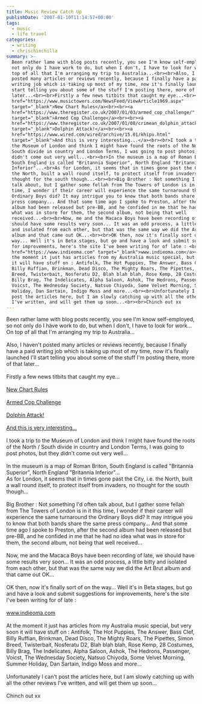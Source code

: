 ```yaml
---
title: Music Review Catch Up
publishDate: '2007-01-10T11:14:57+00:00'
tags:
  - music
  - life travel
categories:
  - writing
  - chrischinchilla
summary: >-
  Been rather lame with blog posts recently, you see I'm know self-employed, so
  not only do I have work to do, but when I don't, I have to look for work... On
  top of all that I'm arranging my trip to Australia...<br><br>Also, I haven't
  posted many articles or reviews recently, because I finally have a paid
  writing job which is taking up most of my time, now it's finally launched I'll
  start telling you about some of the stuff I'm posting there, more of that
  later...<br><br>Firstly a few news titbits that caught my eye...<br><br><a
  href="https://www.musictowers.com/NewsFeed/ViewArticle1969.aspx"
  target="_blank">New Chart Rules</a><br><br><a
  href="https://www.theregister.co.uk/2007/01/03/armed_cop_challenge/"
  target="_blank">Armed Cop Challenge</a><br><br><a
  href="https://www.theregister.co.uk/2007/01/08/crimean_dolphin_attack/"
  target="_blank">Dolphin Attack!</a><br><br><a
  href="https://www.wired.com/wired/archive/15.01/khipu.html"
  target="_blank">And this is very interesting...</a><br><br>I took a trip to
  the Museum of London and think I might have found the roots of the North /
  South divide in country and London Terms, I was going to post photos, but they
  didn't come out very well...<br><br>In the museum is a map of Roman Briton,
  South England is called "Britannia Superior", North England "Britannia
  Inferior"...<br>As for London, it seems that in times gone past the City, i.e.
  the North, built a wall round itself, to protect itself from invaders, no
  thought for the south though...<br><br>Big Brother : Not something I'd often
  talk about, but I gather some fellah from The Towers of London is in it this
  time, I wonder if their career will experience the same turnaround the
  Ordinary Boys did? It may intrigue you to know that both bands share the same
  press company... And that some time ago I spoke to Preston, after the second
  album had been released but pre-BB, and he confided in me that he had no idea
  what was in store for them, the second album, not being that well
  received...<br><br>Now, me and the Macaca Boys have been recording of late, we
  should have some results very soon... It was an odd process, a little bitty
  and isolated from each other, but that was the same way we did the Art Brut
  album and that came out OK...<br><br>OK then, now it's finally sort of on the
  way... Well it's in Beta stages, but go and have a look and submit suggestions
  for improvements, here's the site I've been writing for of late : <br><br><a
  href="https://www.indieoma.com" target="_blank">www.indieoma.com</a><br><br>At
  the moment it just has articles from my Australia music special, but very soon
  it will have stuff on : Antifolk, The Hot Puppies, The Answer, Bass Clef,
  Billy Ruffian, Brinkman, Dead Disco, The Mighty Roars, The Pipettes, Simon
  Breed, Twisterbait, Nosferatu D2, Blah blah blah, Rose Kemp, 28 Costumes,
  Billy Brag, The Indelicates, Alpha Saloon, Ashok, The Hedrons, Passenger,
  Voicst, The Wednesday Society, Natsuo Chiyoda, Some Velvet Morning, Summer
  Holiday, Dan Sartain, Indigo Moss and more...<br><br>Unfortunately I can't
  post the articles here, but I am slowly catching up with all the other reviews
  I've written, and will get them up soon...<br><br>Chinch out xx
---
```


Been rather lame with blog posts recently, you see I'm know self-employed, so not only do I have work to do, but when I don't, I have to look for work... On top of all that I'm arranging my trip to Australia...<br><br>Also, I haven't posted many articles or reviews recently, because I finally have a paid writing job which is taking up most of my time, now it's finally launched I'll start telling you about some of the stuff I'm posting there, more of that later...<br><br>Firstly a few news titbits that caught my eye...<br><br><a href="https://www.musictowers.com/NewsFeed/ViewArticle1969.aspx" target="_blank">New Chart Rules</a><br><br><a href="https://www.theregister.co.uk/2007/01/03/armed_cop_challenge/" target="_blank">Armed Cop Challenge</a><br><br><a href="https://www.theregister.co.uk/2007/01/08/crimean_dolphin_attack/" target="_blank">Dolphin Attack!</a><br><br><a href="https://www.wired.com/wired/archive/15.01/khipu.html" target="_blank">And this is very interesting...</a><br><br>I took a trip to the Museum of London and think I might have found the roots of the North / South divide in country and London Terms, I was going to post photos, but they didn't come out very well...<br><br>In the museum is a map of Roman Briton, South England is called "Britannia Superior", North England "Britannia Inferior"...<br>As for London, it seems that in times gone past the City, i.e. the North, built a wall round itself, to protect itself from invaders, no thought for the south though...<br><br>Big Brother : Not something I'd often talk about, but I gather some fellah from The Towers of London is in it this time, I wonder if their career will experience the same turnaround the Ordinary Boys did? It may intrigue you to know that both bands share the same press company... And that some time ago I spoke to Preston, after the second album had been released but pre-BB, and he confided in me that he had no idea what was in store for them, the second album, not being that well received...<br><br>Now, me and the Macaca Boys have been recording of late, we should have some results very soon... It was an odd process, a little bitty and isolated from each other, but that was the same way we did the Art Brut album and that came out OK...<br><br>OK then, now it's finally sort of on the way... Well it's in Beta stages, but go and have a look and submit suggestions for improvements, here's the site I've been writing for of late : <br><br><a href="https://www.indieoma.com" target="_blank">www.indieoma.com</a><br><br>At the moment it just has articles from my Australia music special, but very soon it will have stuff on : Antifolk, The Hot Puppies, The Answer, Bass Clef, Billy Ruffian, Brinkman, Dead Disco, The Mighty Roars, The Pipettes, Simon Breed, Twisterbait, Nosferatu D2, Blah blah blah, Rose Kemp, 28 Costumes, Billy Brag, The Indelicates, Alpha Saloon, Ashok, The Hedrons, Passenger, Voicst, The Wednesday Society, Natsuo Chiyoda, Some Velvet Morning, Summer Holiday, Dan Sartain, Indigo Moss and more...<br><br>Unfortunately I can't post the articles here, but I am slowly catching up with all the other reviews I've written, and will get them up soon...<br><br>Chinch out xx
